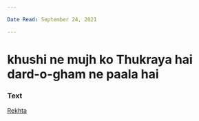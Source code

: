 ```yaml
---

Date Read: September 24, 2021

---
```


# khushi ne mujh ko Thukraya hai dard-o-gham ne paala hai

### Text
[Rekhta](https://www.rekhta.org/ghazals/khushii-ne-mujh-ko-thukraayaa-hai-dard-o-gam-ne-paalaa-hai-ali-ahmad-jalili-ghazals?lang=ur)

